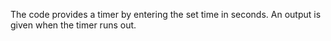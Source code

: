 The code provides a timer by entering the set time in seconds.
An output is given when the timer runs out.
